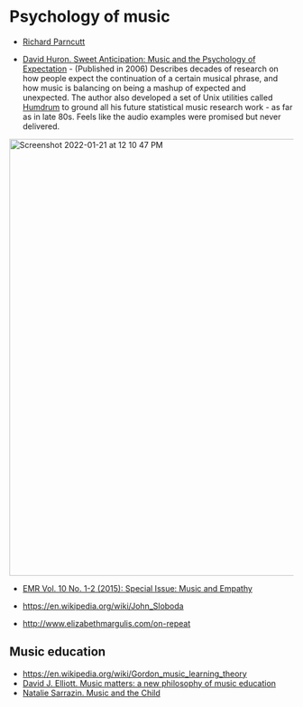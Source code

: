 Psychology of music
===

- [Richard Parncutt](https://scholar.google.at/citations?user=k8Fpja0AAAAJ&hl=en)

- [David Huron. Sweet Anticipation: Music and the Psychology of Expectation](https://amzn.to/3FNCjmo) - (Published in 2006) Describes decades of research on how people expect the continuation of a certain musical phrase, and how music is balancing on being a mashup of expected and unexpected. The author also developed a set of Unix utilities called [Humdrum](https://www.humdrum.org/) to ground all his future statistical music research work - as far as in late 80s. Feels like the audio examples were promised but never delivered.

<img width="774" alt="Screenshot 2022-01-21 at 12 10 47 PM" src="https://user-images.githubusercontent.com/1491908/150499414-7dbb1772-6ceb-44b8-8018-d4869a345fa3.png">

- [EMR Vol. 10 No. 1-2 (2015): Special Issue: Music and Empathy](https://emusicology.org/index.php/EMR/issue/view/140) 



- https://en.wikipedia.org/wiki/John_Sloboda
- http://www.elizabethmargulis.com/on-repeat

Music education
---

- https://en.wikipedia.org/wiki/Gordon_music_learning_theory
- [David J. Elliott. Music matters: a new philosophy of music education](https://archive.org/details/musicmattersnewp0000elli/page/n9/mode/2up)
- [Natalie Sarrazin. Music and the Child](https://milnepublishing.geneseo.edu/music-and-the-child/)
